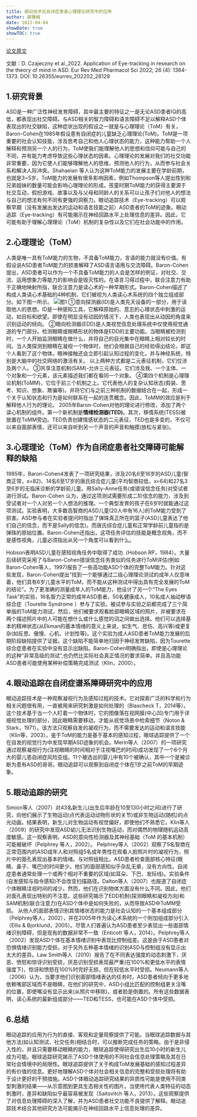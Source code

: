 ```yaml
---
title: 眼动技术在自闭症患者心理理论研究中的应用
author: 薛雅楠 
date: 2022-04-04
showDate: true
showTOC: true
---
```

[论文原文](../Source_Files/2022-4-5-NLK1.pdf)

文献：D. Czajeczny et al.,2022. Application of Eye-tracking in research on the theory of mind in ASD. Eur Rev Med Pharmacol Sci 2022; 26 (4): 1364-1373. DOI: 10.26355/eurrev_202202_28129
## 1.研究背景
ASD是一种广泛性神经发育障碍，其中最主要的特征之一是无论ASD患者IQ的高低，都表现出社交障碍。与ASD相关的智力障碍和语言障碍不足以解释ASD个体表现出的社交缺陷，这种症状出现的假设之一就是与心理理论（ToM）有关，Baron-Cohen在1985年假设患有自闭症的儿童缺乏心理理论(ToM)。ToM是一项重要的社会认知技能，涉及思考自己和他人心理状态的能力，这种能力帮助一个人解释和预测另一个人的行为，ToM使我们能理解他人的思想和信仰可能与自己的不同，并有能力考虑导致这些心理状态的因素。心理理论的发展对我们的社交功能非常重要，因为它使人们能够理解他人的思维，预测他人的行为，从而参与社会关系和解决人际冲突。Shahaeian 等人认为这种ToM能力的发展主要在学龄前期，也就是3~5岁。ToM能力的发展有很多影响因素，例如Thompson等人提出性别和兄弟姐妹的数量可能会影响心理理论的形成。孩童时期ToM能力的获得主要源于社交互动，假扮游戏、故事以及与父母和同龄人的关系可以让孩子们对他人的想法与自己的想法有何不同有更强的洞察力。眼动追踪技术（Eye-tracking）可以观察早期（没有发展出发达的运动和语言技能之前）ASD患者的ToM的迹象。眼动追踪（Eye-tracking）有可能揭示在神经回路水平上处理信息的差异。因此，它可能有助于理解心理理论（ToM）机制的复杂性以及它们在社会功能中的作用。
## 2.心理理论（ToM）
人类是唯一具有ToM能力的生物，不具备ToM能力，言语的能力就没有价值。有假设说ASD患者ToM能力的损害解释了ASD语言语用与交流障碍。Baron-Cohen提出，ASD患者可以作为一个不具备ToM能力的人会是怎样的例证，对社交、交流、运用想象力等能力的影响会是毁灭性的。在语言习得过程中，联合注意力有助于正确地映射所指，联合注意力是读心术的一种早期形式。Baron-Cohen描述了构成人类读心术基础的4种机制，它们被视为人类读心术系统的四个独立组成部分。如下图一所示。
![图1](../Supporting_Information/2022-4-4-XYN1-Fig-1.png)
①意向探测器(ID)是人类先天设备的一部分，用于读取他人的思想。ID是一种感知工具，它解释原始的、意志的心理状态中刺激的运动，如目标和欲望。即使在明显没有动因的情况下，人类也表现出从动因的角度来识别运动的倾向。
②眼向检测器(EDD)是人类视觉信息处理系统中仅使用视觉通道的专门部分。检测眼睛或眼睛形状的物体是EDD的主要功能。当眼睛被检测到时，一个人开始监测眼睛在做什么，并将自己的目光集中在眼睛上相对较长的时间。当人类探测到眼睛在凝视一个物体时，他们会根据自己的经验得出结论，即这个人看到了这个物体。眼神接触还会立即引起认知过程的变化，并与神经系统，特别是大脑中的社交网络的激活有关。
以上两种方式都是二元表征机制，它们仅涉及两个人。
③共享注意机制(SAM)-允许三元表征。它们涉及我、一个主体、一个对象和一个元素，该元素描述我们都在看同一个对象。
④第四个机制是心理理论机制(ToMM)，它位于前三个机制之上。它代表他人的复杂认知状态(假装、思考、知识、想象、欺骗等)。并将它们与之前三种机制的数据结合在一起，形成一个关于认知状态和行为是如何联系在一起的连贯概念。因此，ToMM的效应是利于解释他人行为的理论。
2005年Baron-Cohen对他的理论进行修改，添加了两个读心机制的组件。第一个新机制是**情绪检测器(TED)**。其次，移情系统(TESS)被放置在ToMM旁边。TED负责创建情感状态的二元表征，TED也是多变的，不仅可以来自面部表情，还可以来自听到另一个声音的声音和触摸(放松与紧张)。
## 3.心理理论（ToM）作为自闭症患者社交障碍可能解释的缺陷
1985年，Baron-Cohen4发表了一项研究结果，涉及20名6至16岁的ASD儿童(智商正常，x=82)、14名6至17岁的唐氏综合症儿童(平均智商较低，x=64)和27名3至6岁的无临床诊断的学龄前儿童。用Sally-Anne任务(或错误信念任务)对受试者进行测试。Baron-Cohen 认为，通过这项测试需要形成二阶信念的能力，涉及到受试者对一个人对另一个人想法的推理。一个典型发育的孩子在6岁时就能通过这项测试。实验表明，大多数高智商的ASD儿童(20人中有16人)的ToM能力受到了损害。ASD参与者在实验者提问时指出了弹珠真正所在的篮子(ASD儿童表达了他们自己的信念，而不是Sally的信念)。而唐氏综合症儿童和正常学龄前儿童指的是弹珠的原始位置。Baron-Cohen还指出，这项任务评估的技能是概念视角，而不是感性视角，儿童必须指出从另一个角度可以看到什么。

Hobson表明ASD儿童在感知视角任务中取得了成功（Hobson RP，1984）。大量后续研究采用了与Baron-Cohen错误信念任务类似的任务进行ToM评估(例如Baron-Cohen等人，1997)报告了一些高功能ASD个体的完整ToM能力。针对这些发现，Baron-Cohen提出“找到一个能够通过二级心理理论测试的成年人仅意味着，他们具有6岁儿童水平的ToM，而不能从这种测试中得出具有完全发展的ToM的结论”。为了更准确的测量成年人的ToM能力，他设计了另一个“The Eyes Task”的实验，16名智力正常的成年ASD患者，50名健康成人，10名成人抽动秽语综合症（Tourette Syndrome ）参与了实验。被试参与实验之前都完成了三个简单版的ToM能力测试，然后，他们被要求观看脸部眼睛区域的照片，并被要求在两个描述照片中的人可能在想什么或什么感觉的词之间做出选择。他们可以选择基本的精神状态(从Ekman的基本情绪的意义上来说，如生气、悲伤、高兴等)或更复杂(如反思、傲慢、心机、计划性等)。这个实验为成人ASD患者ToM能力发展的后期阶段缺陷提供了证据。这个缺陷不能简单地归因于神经发育缺陷，因为Tourette综合症患者在实验中没有显示出缺陷。Baron-Cohen明确指出，即使是心理理论的这种“非常高级的测试”,也仍然比实际社会真正情况的要求简单。并且高功能ASD患者可能使用某种补偿策略完成测试（Klin，2000）。
## 4.眼动追踪在自闭症谱系障碍研究中的应用
眼动追踪技术是一种观察凝视行为及感知过程的技术。它对探索广泛的科学和行为相关问题很有用，一直被用来研究刺激是如何处理的（Blascheck T，2014等）。这个技术基于当一个人盯着一个物体时，它的图像落在视网膜(中心凹)专门用于详细视觉处理的部分，因此眼睛需要移动，才能从视觉场景中检索细节（Noton & Stark，1971）。该方法只观察自发的凝视行为，而不需要发达的运动和语言技能（Klin等，2003）。鉴于ToM的能力是基于基本的感知过程，眼球追踪提供了一个在自发的视觉行为中发现早期ASD迹象的机会。Merin等人（2007）的一项研究通过观察凝视行为(注视眼睛的时间相对于注视嘴巴的时间)成功发现了一个6个月大的婴儿患自闭症风险亚组。11个被选出的婴儿中有10个被确认，其中一个是被诊断为患有ASD的哥哥。眼动追踪可以观察到自闭症个体在1岁之前ToM的早期迹象。
## 5.眼动追踪的研究
Simion等人（2007）对43名新生儿(出生后年龄在10至130小时之间)进行了研究，向他们展示了生物运动(点代表运动动物形状的关节)或非生物运动(随机)的点光动画。结果表明，新生儿对生物运动有视觉偏好，即使他们不熟悉它。Klin等人（2009）的研究中发现ASD幼儿无法识别生物运动，而对偶然的物理随机运动高度敏感。这一观察表明，ASD的意向性检测器及其神经基础（ToM 的基本机制）可能被破坏（Pelphrey 等人，2002）。
Pelphrey等人（2002）观察了5名智商在正常范围内的ASD成年人和对照组5名成年男性在观看人脸照片时的凝视行为，照片中的面孔表现出基本的情绪。与对照组相比，ASD患者检查面部核心特征(眼睛、鼻子、嘴巴)的时间更少。他们的面部感知似乎杂乱无章，没有方向性。自闭症患者通常处理一个或两个相对不重要的区域(如耳朵、下巴、发际线)。实验条件(自发感知与指令感知)不会改变扫描路径。Dalton等人（2007）也报道了自闭症个体眼睛注视时间的减少。然而，他们在识别物体方面没有什么不同。因此，他们对面孔表现出特别的不注意。这些研究揭示了EDD机制(探测眼睛和凝视方向)和SAM机制(联合注意力)在ASD个体中是如何失败的，从而导致ASD中ToMM受损。
从他人的面部表情识别其情绪状态的能力是社会认知的一个基本组成部分（Pelphrey等人，2002），并在2005年作为读心术系统的一个附加组成部分引入（Ellis & Bjorklund，2005）。尽管人们普遍认为ASD患者至少表现出一些面部情绪识别障碍，但是现有的数据非常不一致（Enticott 等人，2014）。Pelphrey等人（2002）发现ASD个体在基本情绪识别中表现比控制组差。这是由于ASD患者对恐惧情绪识别能力受损，对于另外五种基本情绪的识别ASD与控制组没有显示出太大的差异。Law Smith等人（2010）报告了在不同表达强度的动态刺激下，厌恶、愤怒和惊讶识别受损，厌恶识别受损表现最严重(在100%和更低水平的表情强度下)，惊讶和愤怒在100%时完好无损，但在较低水平时受损。Neumann等人（2006）认为，当要求他们识别面部情绪表达的任务时，ASD患者倾向于更多地依赖嘴部区域而不是眼睛，在他们的研究中，ASD小组比匹配的控制组更关注嘴的位置，即使嘴没有显示出来(从照片中移除)，或者脸是倒置的。所有这些数据表明，读心系统的最新组成部分——TED和TESS，也可能在ASD个体中受损。
## 6.总结
眼动追踪的应用为行为的直接、客观和定量观察提供了可能。当眼球追踪数据与其他方法(如认知测试、社交任务)相结合时，可以推断完成任务的策略。由于是非侵入性的，并且只需要移动眼睛的能力，眼球追踪使得研究出生后10小时的新生儿成为可能。眼球追踪研究揭示了ASD个体使用的不同社会信息处理策略及其在日常社会情境中的局限性。眼球追踪提供了关于构成ToM发展基础的感知过程差异的有价值的信息。更好地理解ASD个体对社会相关信息的完整和受损处理将有助于设计更好的干预措施。ASD个体眼动追踪研究结果的异质性可能是使用不同类型刺激的结果——从示意图到更具生态相关性的图片。当使用代表人类特征的动态刺激时，差异和缺陷似乎最容易被发现（Saitovitch 等人，2013）。这些观察提供了对信息处理障碍的深入了解，并为ASD患者社交功能不良提供了解释。眼动追踪技术结合其他研究方法可能揭示在神经回路水平上信息处理的差异。




